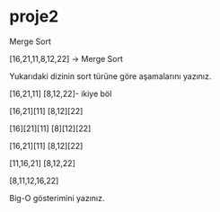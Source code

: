 # proje2
Merge Sort 

[16,21,11,8,12,22] -> Merge Sort

Yukarıdaki dizinin sort türüne göre aşamalarını yazınız.

[16,21,11]   [8,12,22]-  ikiye böl

[16,21][11]  [8,12][22]

[16][21][11] [8][12][22]

[16,21][11]  [8,12][22]

[11,16,21]   [8,12,22]

   [8,11,12,16,22]

Big-O gösterimini yazınız.

